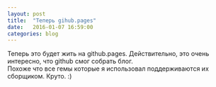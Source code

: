 ```yaml
---
layout: post
title:  "Теперь gihub.pages"
date:   2016-01-07 16:59:00
categories: blog
---
```


Теперь это будет жить на github.pages. Действительно, это очень интересно, что github смог собрать блог.  
Похоже что все гемы которые я использовал поддерживаются их сборщиком. Круто. :)
